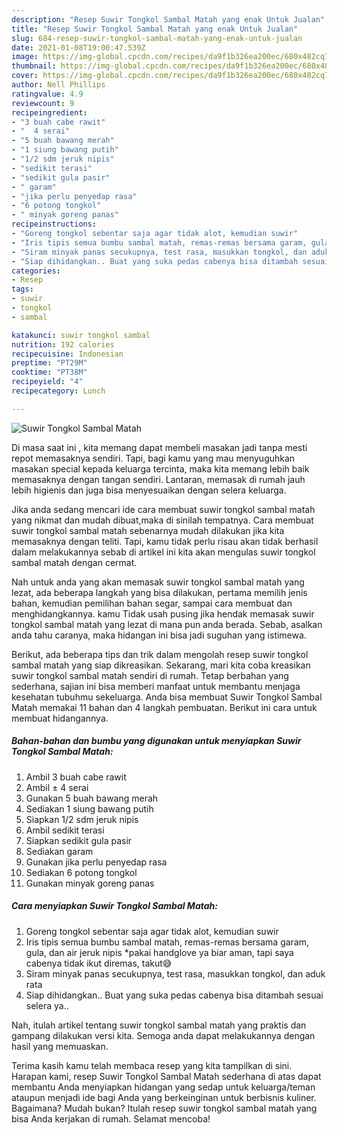 ```yaml
---
description: "Resep Suwir Tongkol Sambal Matah yang enak Untuk Jualan"
title: "Resep Suwir Tongkol Sambal Matah yang enak Untuk Jualan"
slug: 684-resep-suwir-tongkol-sambal-matah-yang-enak-untuk-jualan
date: 2021-01-08T19:00:47.539Z
image: https://img-global.cpcdn.com/recipes/da9f1b326ea200ec/680x482cq70/suwir-tongkol-sambal-matah-foto-resep-utama.jpg
thumbnail: https://img-global.cpcdn.com/recipes/da9f1b326ea200ec/680x482cq70/suwir-tongkol-sambal-matah-foto-resep-utama.jpg
cover: https://img-global.cpcdn.com/recipes/da9f1b326ea200ec/680x482cq70/suwir-tongkol-sambal-matah-foto-resep-utama.jpg
author: Nell Phillips
ratingvalue: 4.9
reviewcount: 9
recipeingredient:
- "3 buah cabe rawit"
- "  4 serai"
- "5 buah bawang merah"
- "1 siung bawang putih"
- "1/2 sdm jeruk nipis"
- "sedikit terasi"
- "sedikit gula pasir"
- " garam"
- "jika perlu penyedap rasa"
- "6 potong tongkol"
- " minyak goreng panas"
recipeinstructions:
- "Goreng tongkol sebentar saja agar tidak alot, kemudian suwir"
- "Iris tipis semua bumbu sambal matah, remas-remas bersama garam, gula, dan air jeruk nipis *pakai handglove ya biar aman, tapi saya cabenya tidak ikut diremas, takut😅"
- "Siram minyak panas secukupnya, test rasa, masukkan tongkol, dan aduk rata"
- "Siap dihidangkan.. Buat yang suka pedas cabenya bisa ditambah sesuai selera ya.."
categories:
- Resep
tags:
- suwir
- tongkol
- sambal

katakunci: suwir tongkol sambal 
nutrition: 192 calories
recipecuisine: Indonesian
preptime: "PT29M"
cooktime: "PT38M"
recipeyield: "4"
recipecategory: Lunch

---
```



![Suwir Tongkol Sambal Matah](https://img-global.cpcdn.com/recipes/da9f1b326ea200ec/680x482cq70/suwir-tongkol-sambal-matah-foto-resep-utama.jpg)

Di masa  saat ini , kita memang dapat membeli masakan jadi tanpa mesti repot memasaknya sendiri. Tapi, bagi kamu yang mau menyuguhkan masakan special kepada keluarga tercinta, maka kita memang lebih baik memasaknya dengan tangan sendiri. Lantaran, memasak di rumah jauh lebih higienis dan juga bisa menyesuaikan dengan selera keluarga.

Jika anda sedang mencari ide cara membuat suwir tongkol sambal matah yang nikmat dan mudah dibuat,maka di sinilah tempatnya. Cara membuat suwir tongkol sambal matah  sebenarnya mudah dilakukan jika kita memasaknya dengan teliti. Tapi, kamu tidak perlu risau akan tidak berhasil dalam melakukannya 
sebab di artikel ini kita akan mengulas suwir tongkol sambal matah dengan cermat.  



Nah untuk anda yang akan memasak suwir tongkol sambal matah yang lezat, ada beberapa langkah yang bisa dilakukan, pertama memilih jenis bahan, kemudian pemilihan bahan segar, sampai cara membuat dan menghidangkannya. kamu Tidak usah pusing jika hendak memasak suwir tongkol sambal matah yang lezat di mana pun anda berada. Sebab, asalkan anda  tahu caranya, maka hidangan ini bisa jadi suguhan yang istimewa.

Berikut, ada beberapa tips dan trik dalam mengolah resep suwir tongkol sambal matah yang siap dikreasikan. Sekarang, mari kita coba kreasikan suwir tongkol sambal matah sendiri di rumah. Tetap berbahan yang sederhana, sajian ini bisa memberi manfaat untuk membantu menjaga kesehatan tubuhmu sekeluarga. Anda bisa membuat Suwir Tongkol Sambal Matah memakai 11 bahan dan 4 langkah pembuatan. Berikut ini cara untuk membuat hidangannya.

<!--inarticleads1-->

##### Bahan-bahan dan bumbu yang digunakan untuk menyiapkan Suwir Tongkol Sambal Matah:

1. Ambil 3 buah cabe rawit
1. Ambil  ± 4 serai
1. Gunakan 5 buah bawang merah
1. Sediakan 1 siung bawang putih
1. Siapkan 1/2 sdm jeruk nipis
1. Ambil sedikit terasi
1. Siapkan sedikit gula pasir
1. Sediakan  garam
1. Gunakan jika perlu penyedap rasa
1. Sediakan 6 potong tongkol
1. Gunakan  minyak goreng panas




<!--inarticleads2-->

##### Cara menyiapkan Suwir Tongkol Sambal Matah:

1. Goreng tongkol sebentar saja agar tidak alot, kemudian suwir
1. Iris tipis semua bumbu sambal matah, remas-remas bersama garam, gula, dan air jeruk nipis *pakai handglove ya biar aman, tapi saya cabenya tidak ikut diremas, takut😅
1. Siram minyak panas secukupnya, test rasa, masukkan tongkol, dan aduk rata
1. Siap dihidangkan.. Buat yang suka pedas cabenya bisa ditambah sesuai selera ya..




Nah, itulah artikel tentang  suwir tongkol sambal matah  yang praktis dan gampang dilakukan versi kita. Semoga anda dapat melakukannya dengan hasil yang memuaskan. 

Terima kasih kamu telah membaca resep yang kita tampilkan di sini. Harapan kami, resep  Suwir Tongkol Sambal Matah sederhana di atas dapat membantu Anda menyiapkan hidangan yang sedap untuk keluarga/teman ataupun menjadi ide bagi Anda yang berkeinginan untuk berbisnis kuliner. Bagaimana? Mudah bukan? Itulah resep suwir tongkol sambal matah yang bisa Anda kerjakan di rumah. Selamat mencoba!

